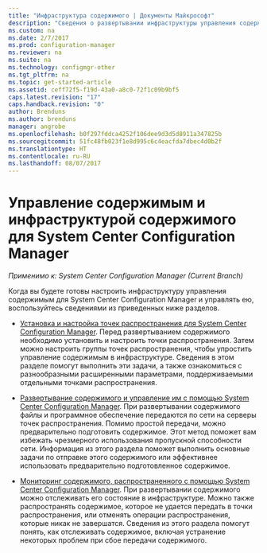 ```yaml
---
title: "Инфраструктура содержимого | Документы Майкрософт"
description: "Сведения о развертывании инфраструктуры управления содержимым и управление ею в System Center Configuration Manager"
ms.custom: na
ms.date: 2/7/2017
ms.prod: configuration-manager
ms.reviewer: na
ms.suite: na
ms.technology: configmgr-other
ms.tgt_pltfrm: na
ms.topic: get-started-article
ms.assetid: ceff72f5-f19d-43a0-a8c0-72f1c09b9bf5
caps.latest.revision: "17"
caps.handback.revision: "0"
author: Brenduns
ms.author: brenduns
manager: angrobe
ms.openlocfilehash: b0f297fddca4252f106dee9d3d5d8911a347825b
ms.sourcegitcommit: 51fc48fb023f1e8d995c6c4eacfda7dbec4d0b2f
ms.translationtype: HT
ms.contentlocale: ru-RU
ms.lasthandoff: 08/07/2017
---
```

# <a name="manage-content-and-content-infrastructure-for-system-center-configuration-manager"></a>Управление содержимым и инфраструктурой содержимого для System Center Configuration Manager

*Применимо к: System Center Configuration Manager (Current Branch)*

Когда вы будете готовы настроить инфраструктуру управления содержимым для System Center Configuration Manager и управлять ею, воспользуйтесь сведениями из приведенных ниже разделов.  

-   [Установка и настройка точек распространения для System Center Configuration Manager](../../../../core/servers/deploy/configure/install-and-configure-distribution-points.md). Перед развертыванием содержимого необходимо установить и настроить точки распространения. Затем можно настроить группы точек распространения, чтобы упростить управление содержимым в инфраструктуре. Сведения в этом разделе помогут выполнить эти задачи, а также ознакомиться с разнообразными расширенными параметрами, поддерживаемыми отдельными точками распространения.  

-   [Развертывание содержимого и управление им с помощью System Center Configuration Manager](../../../../core/servers/deploy/configure/deploy-and-manage-content.md). При развертывании содержимого файлы и программное обеспечение передаются по сети на серверы точек распространения. Помимо простой передачи, можно предварительно подготовить содержимое. Этот метод поможет вам избежать чрезмерного использования пропускной способности сети. Информация из этого раздела поможет выполнить основные задачи по отправке этого содержимого или эффективнее использовать предварительно подготовленное содержимое.  

-   [Мониторинг содержимого, распространенного с помощью System Center Configuration Manager](../../../../core/servers/deploy/configure/monitor-content-you-have-distributed.md). При развертывании содержимого можно отслеживать его состояние в инфраструктуре. Можно также распространять содержимое, которое не удается передать в точки распространения, или отменять операции распространения, которые никак не завершатся. Сведения из этого раздела помогут понять, как отслеживать содержимое, включая устранение некоторых проблем при сбое передачи содержимого.  
